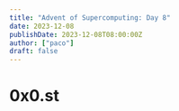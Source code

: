 ```yaml
---
title: "Advent of Supercomputing: Day 8"
date: 2023-12-08
publishDate: 2023-12-08T08:00:00Z
author: ["paco"]
draft: false
---
```


# 0x0.st

